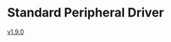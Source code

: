 # Standard Peripheral Driver

[v1.9.0](https://www.st.com/en/embedded-software/stsw-stm32065.html#get-software)